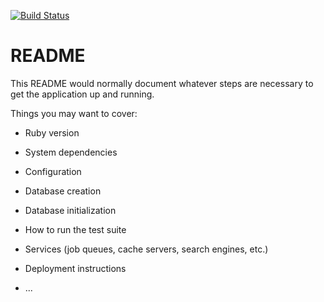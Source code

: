 [![Build Status](https://travis-ci.org/Maxwell-Alexius/Wunderschon.svg?branch=master)](https://travis-ci.org/Maxwell-Alexius/Wunderschon)
# README

This README would normally document whatever steps are necessary to get the
application up and running.

Things you may want to cover:

* Ruby version

* System dependencies

* Configuration

* Database creation

* Database initialization

* How to run the test suite

* Services (job queues, cache servers, search engines, etc.)

* Deployment instructions

* ...
